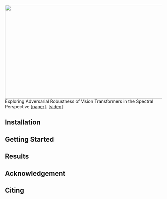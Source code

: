 <img src="https://github.com/gihyunkim/exploring_adversarial_examples_in_spectral_perspective/blob/main/imgs/fourier_attack.png" width="800" height="300">
Exploring Adversarial Robustness of Vision Transformers in the Spectral Perspective <a href="https://openaccess.thecvf.com/content/WACV2024/papers/Kim_Exploring_Adversarial_Robustness_of_Vision_Transformers_in_the_Spectral_Perspective_WACV_2024_paper.pdf" target="_blank">[paper]</a>.
<a href="[https://youtu.be/KhN7-pf-6mE](https://www.youtube.com/watch?v=TP4MKRKGnp0)" target="_blank">[video]</a> 


## Installation

## Getting Started

## Results

## Acknowledgement

## Citing
